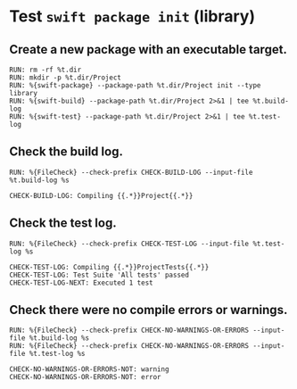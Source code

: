 
# Test `swift package init` (library)

## Create a new package with an executable target.

```
RUN: rm -rf %t.dir
RUN: mkdir -p %t.dir/Project
RUN: %{swift-package} --package-path %t.dir/Project init --type library
RUN: %{swift-build} --package-path %t.dir/Project 2>&1 | tee %t.build-log
RUN: %{swift-test} --package-path %t.dir/Project 2>&1 | tee %t.test-log
```

## Check the build log.

```
RUN: %{FileCheck} --check-prefix CHECK-BUILD-LOG --input-file %t.build-log %s
```

```
CHECK-BUILD-LOG: Compiling {{.*}}Project{{.*}}
```

## Check the test log.

```
RUN: %{FileCheck} --check-prefix CHECK-TEST-LOG --input-file %t.test-log %s
```

```
CHECK-TEST-LOG: Compiling {{.*}}ProjectTests{{.*}}
CHECK-TEST-LOG: Test Suite 'All tests' passed
CHECK-TEST-LOG-NEXT: Executed 1 test
```

## Check there were no compile errors or warnings.

```
RUN: %{FileCheck} --check-prefix CHECK-NO-WARNINGS-OR-ERRORS --input-file %t.build-log %s
RUN: %{FileCheck} --check-prefix CHECK-NO-WARNINGS-OR-ERRORS --input-file %t.test-log %s
```

```
CHECK-NO-WARNINGS-OR-ERRORS-NOT: warning
CHECK-NO-WARNINGS-OR-ERRORS-NOT: error
```
